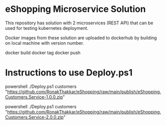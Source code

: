 # eShopping Microservice Solution

This repository has solution with 2 microservices (REST API) that can be used for testing kubernetes deployment.

Docker images from these solution are uploaded to  dockerhub by building on local machine with version number.

docker build
docker tag
docker push

# Instructions to use Deploy.ps1

powershell ./Deploy.ps1 customers "https://github.com/RonakThakkar/eShopping/raw/main/publish/eShopping.Customers.Service-1.0.0.zip"

powershell ./Deploy.ps1 customers "https://github.com/RonakThakkar/eShopping/raw/main/publish/eShopping.Customers.Service-2.0.0.zip"
